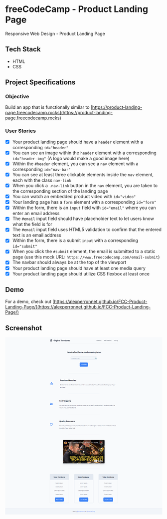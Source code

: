 # freeCodeCamp - Product Landing Page

Responsive Web Design - Product Landing Page

## Tech Stack

- HTML
- CSS

## Project Specifications

### Objective

Build an app that is functionally similar to [https://product-landing-page.freecodecamp.rocks](https://product-landing-page.freecodecamp.rocks)

### User Stories

- [x] Your product landing page should have a `header` element with a corresponding `id="header"`
- [x] You can see an image within the `header` element with a corresponding `id="header-img"` (A logo would make a good image here)
- [x] Within the `#header` element, you can see a `nav` element with a corresponding `id="nav-bar"`
- [x] You can see at least three clickable elements inside the `nav` element, each with the class `nav-link`
- [x] When you click a `.nav-link` button in the `nav` element, you are taken to the corresponding section of the landing page
- [x] You can watch an embedded product video with `id="video"`
- [x] Your landing page has a `form` element with a corresponding `id="form"`
- [x] Within the form, there is an `input` field with `id="email"` where you can enter an email address
- [x] The `#email` input field should have placeholder text to let users know what the field is for
- [x] The `#email` input field uses HTML5 validation to confirm that the entered text is an email address
- [x] Within the form, there is a submit `input` with a corresponding `id="submit"`
- [x] When you click the `#submit` element, the email is submitted to a static page (use this mock URL: `https://www.freecodecamp.com/email-submit`)
- [x] The navbar should always be at the top of the viewport
- [x] Your product landing page should have at least one media query
- [x] Your product landing page should utilize CSS flexbox at least once

## Demo

For a demo, check out [https://alexperronnet.github.io/FCC-Product-Landing-Page/](https://alexperronnet.github.io/FCC-Product-Landing-Page/)

## Screenshot

![freeCodeCamp Product Landing Page](images/screenshot.png "Product Landing Page")
